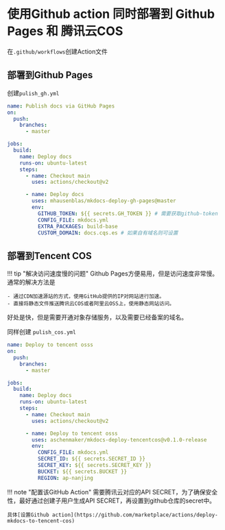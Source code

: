 # 使用Github action 同时部署到 Github Pages 和 腾讯云COS


在`.github/workflows`创建Action文件
## 部署到Github Pages
创建`pulish_gh.yml`
```yaml
name: Publish docs via GitHub Pages
on:
  push:
    branches:
      - master

jobs:
  build:
    name: Deploy docs
    runs-on: ubuntu-latest
    steps:
      - name: Checkout main
        uses: actions/checkout@v2

      - name: Deploy docs
        uses: mhausenblas/mkdocs-deploy-gh-pages@master
        env:
          GITHUB_TOKEN: ${{ secrets.GH_TOKEN }} # 需要获取github-token
          CONFIG_FILE: mkdocs.yml
          EXTRA_PACKAGES: build-base
          CUSTOM_DOMAIN: docs.cqs.es # 如果自有域名则可设置
```

## 部署到Tencent COS

!!! tip "解决访问速度慢的问题" 
    Github Pages方便易用，但是访问速度非常慢。
    通常的解决方法是

    - 通过CDN加速源站的方式，使用GitHub提供的IP对网站进行加速。
    - 直接将静态文件推送腾讯云COS或者阿里云OSS上，使用静态网站访问。


好处是快，但是需要开通对象存储服务，以及需要已经备案的域名。

同样创建 `pulish_cos.yml`
```yaml
name: Deploy to tencent osss
on:
  push:
    branches:
      - master

jobs:
  build:
    name: Deploy docs
    runs-on: ubuntu-latest
    steps:
      - name: Checkout main
        uses: actions/checkout@v2

      - name: Deploy to tencent osss
        uses: aschenmaker/mkdocs-deploy-tencentcos@v0.1.0-release
        env:
          CONFIG_FILE: mkdocs.yml
          SECRET_ID: ${{ secrets.SECRET_ID }}
          SECRET_KEY: ${{ secrets.SECRET_KEY }}
          BUCKET: ${{ secrets.BUCKET }}
          REGION: ap-nanjing
```


!!! note "配置该GitHub Action"
    需要腾讯云对应的API SECRET，为了确保安全性，最好通过创建子用户生成API SECRET，再设置到github仓库的secret中。

    具体[设置Github action](https://github.com/marketplace/actions/deploy-mkdocs-to-tencent-cos)
